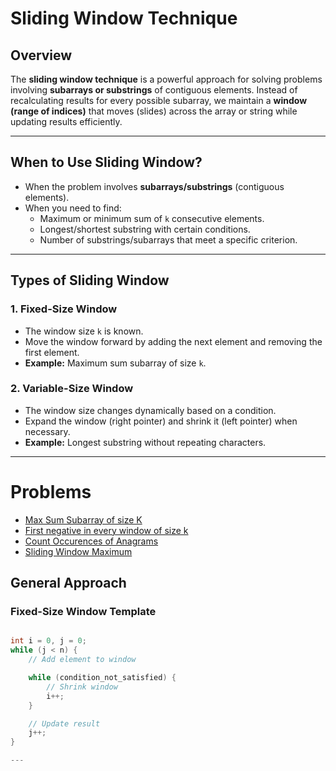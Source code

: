 
# Sliding Window Technique

## Overview
The **sliding window technique** is a powerful approach for solving problems involving **subarrays or substrings** of contiguous elements. Instead of recalculating results for every possible subarray, we maintain a **window (range of indices)** that moves (slides) across the array or string while updating results efficiently.

---

## When to Use Sliding Window?
- When the problem involves **subarrays/substrings** (contiguous elements).
- When you need to find:
  - Maximum or minimum sum of `k` consecutive elements.
  - Longest/shortest substring with certain conditions.
  - Number of substrings/subarrays that meet a specific criterion.
  
---

## Types of Sliding Window
### 1. **Fixed-Size Window**
- The window size `k` is known.
- Move the window forward by adding the next element and removing the first element.
- **Example:** Maximum sum subarray of size `k`.

### 2. **Variable-Size Window**
- The window size changes dynamically based on a condition.
- Expand the window (right pointer) and shrink it (left pointer) when necessary.
- **Example:** Longest substring without repeating characters.

---
# Problems

- [Max Sum Subarray of size K](https://www.geeksforgeeks.org/problems/max-sum-subarray-of-size-k5313/1)
- [First negative in every window of size k](https://www.geeksforgeeks.org/problems/first-negative-integer-in-every-window-of-size-k3345/1)
- [Count Occurences of Anagrams](https://www.geeksforgeeks.org/problems/count-occurences-of-anagrams5839/1)
- [ Sliding Window Maximum](https://leetcode.com/problems/sliding-window-maximum/description/)


## General Approach

### **Fixed-Size Window Template**
```cpp

int i = 0, j = 0;
while (j < n) {
    // Add element to window

    while (condition_not_satisfied) {
        // Shrink window
        i++;
    }

    // Update result
    j++;
}

---


